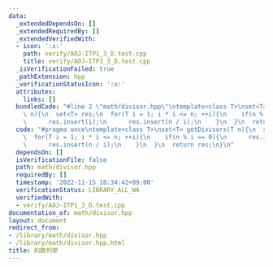 ```yaml
---
data:
  _extendedDependsOn: []
  _extendedRequiredBy: []
  _extendedVerifiedWith:
  - icon: ':x:'
    path: verify/AOJ-ITP1_3_D.test.cpp
    title: verify/AOJ-ITP1_3_D.test.cpp
  _isVerificationFailed: true
  _pathExtension: hpp
  _verificationStatusIcon: ':x:'
  attributes:
    links: []
  bundledCode: "#line 2 \"math/divisor.hpp\"\ntemplate<class T>\nset<T> getDivisors(T\
    \ n){\n  set<T> res;\n  for(T i = 1; i * i <= n; ++i){\n    if(n % i == 0){\n\
    \      res.insert(i);\n      res.insert(n / i);\n    }\n  }\n  return res;\n}\n"
  code: "#pragma once\ntemplate<class T>\nset<T> getDivisors(T n){\n  set<T> res;\n\
    \  for(T i = 1; i * i <= n; ++i){\n    if(n % i == 0){\n      res.insert(i);\n\
    \      res.insert(n / i);\n    }\n  }\n  return res;\n}\n"
  dependsOn: []
  isVerificationFile: false
  path: math/divisor.hpp
  requiredBy: []
  timestamp: '2022-11-15 18:34:42+09:00'
  verificationStatus: LIBRARY_ALL_WA
  verifiedWith:
  - verify/AOJ-ITP1_3_D.test.cpp
documentation_of: math/divisor.hpp
layout: document
redirect_from:
- /library/math/divisor.hpp
- /library/math/divisor.hpp.html
title: 約数列挙
---
```

